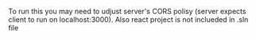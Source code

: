 To run this you may need to udjust server's CORS polisy (server expects client to run on localhost:3000).
Also react project is not inclueded in .sln file
